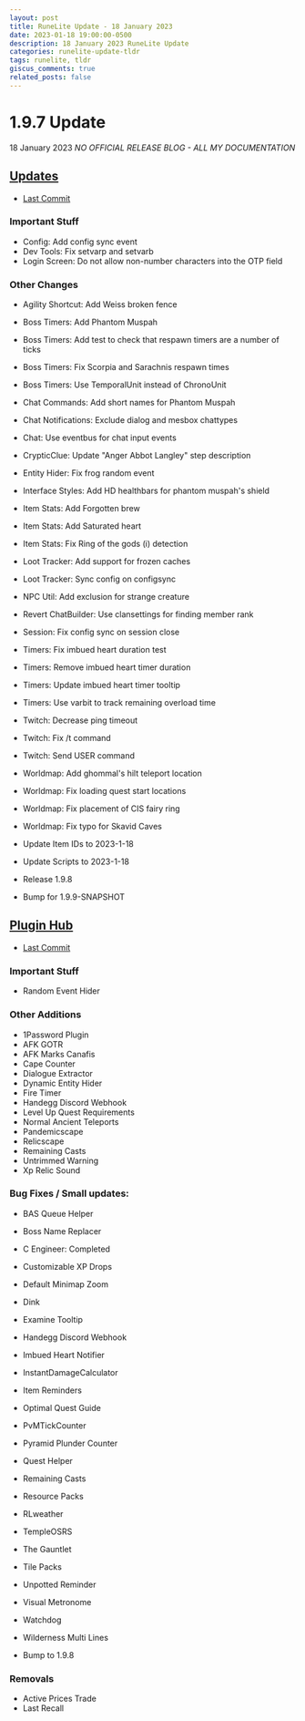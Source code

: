 ```yaml
---
layout: post
title: RuneLite Update - 18 January 2023
date: 2023-01-18 19:00:00-0500
description: 18 January 2023 RuneLite Update
categories: runelite-update-tldr
tags: runelite, tldr
giscus_comments: true
related_posts: false
---
```


# 1.9.7 Update
18 January 2023
*NO OFFICIAL RELEASE BLOG - ALL MY DOCUMENTATION*

## [Updates][1]
- [Last Commit][2]

### Important Stuff
- Config: Add config sync event
- Dev Tools: Fix setvarp and setvarb
- Login Screen: Do not allow non-number characters into the OTP field

### Other Changes
- Agility Shortcut: Add Weiss broken fence
- Boss Timers: Add Phantom Muspah
- Boss Timers: Add test to check that respawn timers are a number of ticks
- Boss Timers: Fix Scorpia and Sarachnis respawn times
- Boss Timers: Use TemporalUnit instead of ChronoUnit
- Chat Commands: Add short names for Phantom Muspah
- Chat Notifications: Exclude dialog and mesbox chattypes
- Chat: Use eventbus for chat input events
- CrypticClue: Update "Anger Abbot Langley" step description
- Entity Hider: Fix frog random event
- Interface Styles: Add HD healthbars for phantom muspah's shield
- Item Stats: Add Forgotten brew
- Item Stats: Add Saturated heart
- Item Stats: Fix Ring of the gods (i) detection
- Loot Tracker: Add support for frozen caches
- Loot Tracker: Sync config on configsync
- NPC Util: Add exclusion for strange creature
- Revert ChatBuilder: Use clansettings for finding member rank
- Session: Fix config sync on session close
- Timers: Fix imbued heart duration test
- Timers: Remove imbued heart timer duration
- Timers: Update imbued heart timer tooltip
- Timers: Use varbit to track remaining overload time
- Twitch: Decrease ping timeout
- Twitch: Fix /t command
- Twitch: Send USER command
- Worldmap: Add ghommal's hilt teleport location
- Worldmap: Fix loading quest start locations
- Worldmap: Fix placement of CIS fairy ring
- Worldmap: Fix typo for Skavid Caves

- Update Item IDs to 2023-1-18
- Update Scripts to 2023-1-18

- Release 1.9.8
- Bump for 1.9.9-SNAPSHOT

## [Plugin Hub][3]
- [Last Commit][4]

### Important Stuff
- Random Event Hider

### Other Additions
- 1Password Plugin
- AFK GOTR
- AFK Marks Canafis
- Cape Counter
- Dialogue Extractor
- Dynamic Entity Hider
- Fire Timer
- Handegg Discord Webhook
- Level Up Quest Requirements
- Normal Ancient Teleports
- Pandemicscape
- Relicscape
- Remaining Casts
- Untrimmed Warning
- Xp Relic Sound

### Bug Fixes / Small updates:
- BAS Queue Helper
- Boss Name Replacer
- C Engineer: Completed
- Customizable XP Drops
- Default Minimap Zoom
- Dink
- Examine Tooltip
- Handegg Discord Webhook
- Imbued Heart Notifier
- InstantDamageCalculator
- Item Reminders
- Optimal Quest Guide
- PvMTickCounter
- Pyramid Plunder Counter
- Quest Helper
- Remaining Casts
- Resource Packs
- RLweather
- TempleOSRS
- The Gauntlet
- Tile Packs
- Unpotted Reminder
- Visual Metronome
- Watchdog
- Wilderness Multi Lines

- Bump to 1.9.8

### Removals
- Active Prices Trade
- Last Recall

[1]: https://github.com/runelite/runelite/commits/master
[2]: https://github.com/runelite/runelite/commit/02e2d9b6df30bd3a6810806f7a5443defba9797a
[3]: https://github.com/runelite/plugin-hub/commits/master
[4]: https://github.com/runelite/plugin-hub/commit/0f639b7b2b77e940dbbc852d7126c39510bc6498